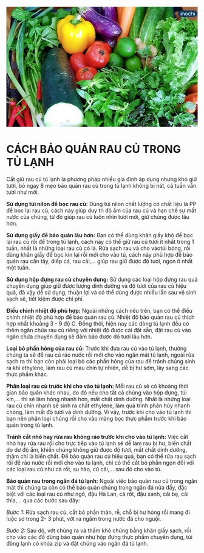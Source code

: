 ![Keo App](../img/rau.png)
# CÁCH BẢO QUẢN RAU CỦ TRONG TỦ LẠNH

Cất giữ rau củ tủ lạnh là phương pháp nhiều gia đình áp dụng nhưng khó giữ tươi, bỏ ngay 8 mẹo bảo quản rau củ trong tủ lạnh không bị nát, cả tuần vẫn tươi như mới.

**Sử dụng túi nilon để bọc rau củ:** Dùng túi nilon chất lượng có chất liệu là PP để bọc lại rau củ, cách này giúp duy trì độ ẩm của rau củ và hạn chế sự mất nước của chúng, từ đó giúp rau củ luôn nhìn tươi mới, giữ chúng được lâu hơn.

**Sử dụng giấy để bảo quản lâu hơn:** Bạn có thể dùng khăn giấy khô để bọc lại rau củ rồi để trong tủ lạnh, cách này có thể giữ rau củ tươi ít nhất trong 1 tuần, nhất là những loại rau củ có lá. Rửa sạch rau và cho vàotúi bóng, rồi dùng khăn giấy để bọc kín lại rồi mới cho vào tủ, cách này phù hợp để bảo quản rau cần tây, diếp cá, rau cải,... giúp rau giữ được độ tươi, ngon ít nhất một tuần.

**Sử dụng hộp đựng rau củ chuyên dụng:** Sử dụng các loại hộp đựng rau quả chuyên dụng giúp giữ được lượng dinh dưỡng và độ tươi của rau củ hiệu quả, đã vậy dễ sử dụng, thuận lợi và có thể dùng được nhiều lần sau vệ sinh sạch sẽ, tiết kiệm được chi phí.

**Điều chỉnh nhiệt độ phù hợp:** Ngoài những cách nêu trên, bạn có thể điều chỉnh nhiệt độ phù hợp để bảo quản rau củ. Nhiệt độ bảo quản rau củ thích hợp nhất khoảng 3 - 9 độ C. Đồng thời, hiện nay các dòng tủ lạnh đều có thêm ngăn chứa rau củ riêng với nhiệt độ được cài đặt sẵn, đặt rau củ vào ngăn chứa chuyên dụng sẽ đảm bảo được độ tươi lâu hơn.

**Loại bỏ phần hỏng của rau củ:** Trước khi đưa rau củ vào tủ lạnh, thường chúng ta sẽ để rau củ ráo nước rồi mới cho vào ngăn mát tủ lạnh, ngoài rửa sạch ra thì bạn còn phải loại bỏ các phần hỏng của rau để tránh chúng sinh ra khí ethylene, làm rau củ mau chín tự nhiên, dễ bị hư sớm, lây sang các thực phẩm khác.

**Phân loại rau củ trước khi cho vào tủ lạnh:** Mỗi rau củ sẽ có khoảng thời gian bảo quản khác nhau, do đó nếu cho tất cả chúng vào hộp đựng, túi kín,... thì sẽ làm hỏng nhanh hơn, mất chất dinh dưỡng. Nhất là những loại rau củ chín nhanh sẽ sinh ra chất ethylene, làm quá trình phân hủy nhanh chóng, làm mất độ tươi và dinh dưỡng. Vì vậy, trước khi cho vào tủ lạnh thì bạn nên phân loại chúng rồi cho vào màng bọc thực phẩm trước khi bảo quản trong tủ lạnh.

**Tránh cắt nhỏ hay rửa rau không ráo trước khi cho vào tủ lạnh:** Việc cắt nhỏ hay rửa rau rồi cho trực tiếp vào tủ lạnh sẽ dễ làm rau bị hư, biến chất do dư độ ẩm, khiến chúng không giữ được độ tươi, mất chất dinh dưỡng, thậm chí là biến chất. Để bảo quản rau củ hiệu quả, bạn có thể rửa rau sạch rồi để ráo nước rồi mới cho vào tủ lạnh, chỉ có thể cắt bỏ phần ngọn đối với các loại rau củ như cà rốt, su hào, củ cải,... sau đó cho vào tủ.

**Bảo quản rau trong ngăn đá tủ lạnh:** Ngoài việc bảo quản rau củ trong ngăn mát thì chúng ta còn có thể bảo quản chúng trong ngăn đá nữa đấy, đặc biệt với các loại rau củ như ngô, đậu Hà Lan, cà rốt, đậu xanh, cải bẹ, cải thìa,... qua các bước sau đây:

*Bước 1:* Rửa sạch rau củ, cắt bỏ phần thân, rễ, chỗ bị hư hỏng rồi mang đi luộc sơ trong 2- 3 phút, vớt ra ngâm trong nước đá cho nguội.

*Bước 2:* Sau đó, vớt chúng ra và thấm khô chúng bằng khăn giấy sạch, rồi cho vào các đồ dùng bảo quản như hộp đựng thực phẩm chuyên dụng, túi đông lạnh có khóa zip và đặt chúng vào ngăn đá tủ lạnh.
